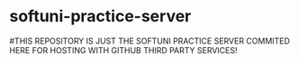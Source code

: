 # softuni-practice-server

#THIS REPOSITORY IS JUST THE SOFTUNI PRACTICE SERVER COMMITED HERE FOR HOSTING WITH GITHUB THIRD PARTY SERVICES!
